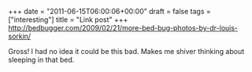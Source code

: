 +++
date = "2011-06-15T06:00:06+00:00"
draft = false
tags = ["interesting"]
title = "Link post"
+++
http://bedbugger.com/2009/02/21/more-bed-bug-photos-by-dr-louis-sorkin/

Gross! I had no idea it could be this bad. Makes me shiver thinking about sleeping in that bed.
